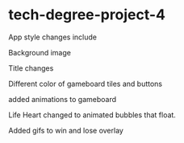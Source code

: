 # tech-degree-project-4

App style changes include

Background image

Title changes

Different color of gameboard tiles and buttons

added animations to gameboard

Life Heart changed to animated bubbles that float.

Added gifs to win and lose overlay


